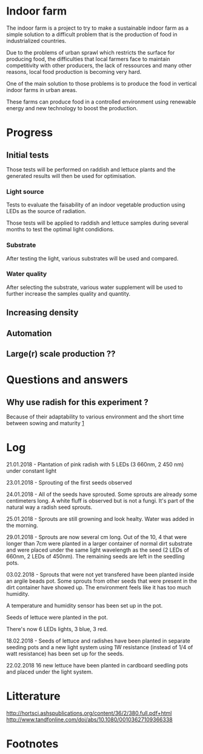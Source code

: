 # Indoor farm

The indoor farm is a project to try to make a sustainable indoor farm as a simple solution to a difficult problem that is the production of food in industrialized countries.

Due to the problems of urban sprawl which restricts the surface for producing food, the difficulties that local farmers face to maintain competitivity with other producers, the lack of ressources and many other reasons, local food production is becoming very hard.

One of the main solution to those problems is to produce the food in vertical indoor farms in urban areas.

These farms can produce food in a controlled environment using renewable energy and new technology to boost the production.



# Progress

## Initial tests

Those tests will be performed on raddish and lettuce plants and the generated results will then be used for optimisation.

### Light source
Tests to evaluate the faisability of an indoor vegetable production using LEDs as the source of radiation.

Those tests will be applied to raddish and lettuce samples during several months to test the optimal light condidions.

### Substrate
After testing the light, various substrates will be used and compared.

### Water quality
After selecting the substrate, various water supplement will be used to further increase the samples quality and quantity.


## Increasing density

## Automation

## Large(r) scale production ??


# Questions and answers
## Why use radish for this experiment ?

Because of their adaptability to various environment and the short time between sowing and maturity [1]


# Log

21.01.2018 - Plantation of pink radish with 5 LEDs (3 660nm, 2 450 nm) under constant light

23.01.2018 - Sprouting of the first seeds observed

24.01.2018 - All of the seeds have sprouted. Some sprouts are already some centimeters long. A white fluff is observed but is not a fungi. It's part of the natural way a radish seed sprouts.

25.01.2018 - Sprouts are still growning and look healty. Water was added in the morning.

29.01.2018 - Sprouts are now several cm long. Out of the 10, 4 that were longer than 7cm were planted in a larger container of normal dirt substrate and were placed under the same light wavelength as the seed (2 LEDs of 660nm, 2 LEDs of 450nm). The remaining seeds are left in the seedling pots.

03.02.2018 - Sprouts that were not yet transfered have been planted inside an argile beads pot. Some sprouts from other seeds that were present in the dirt container have showed up. The environment feels like it has too much humidity.

A temperature and humidity sensor has been set up in the pot.

Seeds of lettuce were planted in the pot.

There's now 6 LEDs lights, 3 blue, 3 red.


18.02.2018 - Seeds of lettuce and radishes have been planted in separate seeding pots and a new light system using 1W resistance (instead of 1/4 of watt resistance) has been set up for the seeds.  

22.02.2018
16 new lettuce have been planted in cardboard seedling pots and placed under the light system.

# Litterature
http://hortsci.ashspublications.org/content/36/2/380.full.pdf+html
http://www.tandfonline.com/doi/abs/10.1080/00103627109366338

# Footnotes
[1]: https://www.dpi.nsw.gov.au/agriculture/horticulture/vegetables/commodity-growing-guides/radish-growing
